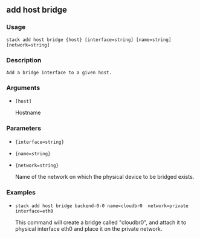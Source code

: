 ## add host bridge

### Usage

`stack add host bridge {host} [interface=string] [name=string] [network=string]`

### Description


	Add a bridge interface to a given host.
	

### Arguments

* `[host]`

   Hostname


### Parameters
* `{interface=string}`
* `{name=string}`
* `{network=string}`

   Name of the network on which the physical
	device to be bridged exists.

### Examples

* `stack add host bridge backend-0-0 name=cloudbr0  network=private interface=eth0`

   This command will create a bridge called "cloudbr0", and
	attach it to physical interface eth0 and place it on the
	private network.



